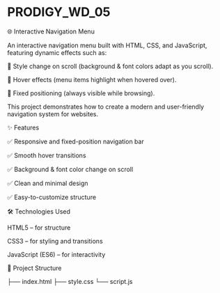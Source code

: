 # PRODIGY_WD_05

🌐 Interactive Navigation Menu

An interactive navigation menu built with HTML, CSS, and JavaScript, featuring dynamic effects such as:

🔄 Style change on scroll (background & font colors adapt as you scroll).

🎨 Hover effects (menu items highlight when hovered over).

📌 Fixed positioning (always visible while browsing).


This project demonstrates how to create a modern and user-friendly navigation system for websites.




✨ Features

✅ Responsive and fixed-position navigation bar

✅ Smooth hover transitions

✅ Background & font color change on scroll

✅ Clean and minimal design

✅ Easy-to-customize structure





🛠️ Technologies Used

HTML5 – for structure

CSS3 – for styling and transitions

JavaScript (ES6) – for interactivity





📂 Project Structure

├── index.html
├── style.css
└── script.js




